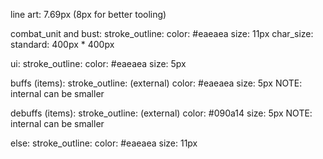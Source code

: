 line art: 7.69px (8px for better tooling)

combat_unit and bust:
  stroke_outline:
    color: #eaeaea
    size: 11px
  char_size:
    standard:
      400px * 400px

ui:
  stroke_outline:
    color: #eaeaea
    size: 5px

buffs (items):
  stroke_outline:  (external)
    color: #eaeaea
    size: 5px
    NOTE: internal can be smaller

debuffs (items):
  stroke_outline: (external)
    color: #090a14
    size: 5px
    NOTE: internal can be smaller

else:
  stroke_outline:
    color: #eaeaea
    size: 11px
